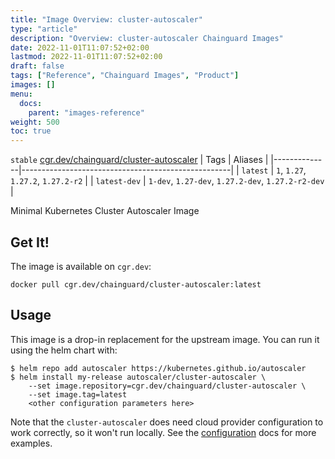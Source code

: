 ```yaml
---
title: "Image Overview: cluster-autoscaler"
type: "article"
description: "Overview: cluster-autoscaler Chainguard Images"
date: 2022-11-01T11:07:52+02:00
lastmod: 2022-11-01T11:07:52+02:00
draft: false
tags: ["Reference", "Chainguard Images", "Product"]
images: []
menu:
  docs:
    parent: "images-reference"
weight: 500
toc: true
---
```


`stable` [cgr.dev/chainguard/cluster-autoscaler](https://github.com/chainguard-images/images/tree/main/images/cluster-autoscaler)
| Tags         | Aliases                                            |
|--------------|----------------------------------------------------|
| `latest`     | `1`, `1.27`, `1.27.2`, `1.27.2-r2`                 |
| `latest-dev` | `1-dev`, `1.27-dev`, `1.27.2-dev`, `1.27.2-r2-dev` |



Minimal Kubernetes Cluster Autoscaler Image

## Get It!

The image is available on `cgr.dev`:

```
docker pull cgr.dev/chainguard/cluster-autoscaler:latest
```

## Usage

This image is a drop-in replacement for the upstream image.
You can run it using the helm chart with:

```shell
$ helm repo add autoscaler https://kubernetes.github.io/autoscaler
$ helm install my-release autoscaler/cluster-autoscaler \
    --set image.repository=cgr.dev/chainguard/cluster-autoscaler \
    --set image.tag=latest
    <other configuration parameters here>
```

Note that the `cluster-autoscaler` does need cloud provider configuration to work correctly, so it won't run locally.
See the [configuration](https://github.com/kubernetes/autoscaler/tree/master/charts/cluster-autoscaler) docs for more examples.

